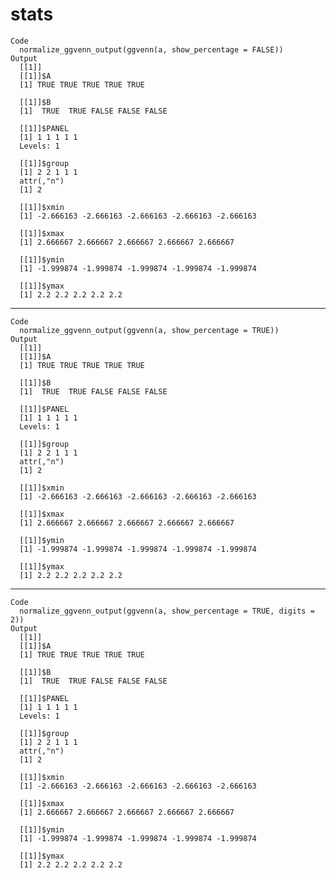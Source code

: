 # stats

    Code
      normalize_ggvenn_output(ggvenn(a, show_percentage = FALSE))
    Output
      [[1]]
      [[1]]$A
      [1] TRUE TRUE TRUE TRUE TRUE
      
      [[1]]$B
      [1]  TRUE  TRUE FALSE FALSE FALSE
      
      [[1]]$PANEL
      [1] 1 1 1 1 1
      Levels: 1
      
      [[1]]$group
      [1] 2 2 1 1 1
      attr(,"n")
      [1] 2
      
      [[1]]$xmin
      [1] -2.666163 -2.666163 -2.666163 -2.666163 -2.666163
      
      [[1]]$xmax
      [1] 2.666667 2.666667 2.666667 2.666667 2.666667
      
      [[1]]$ymin
      [1] -1.999874 -1.999874 -1.999874 -1.999874 -1.999874
      
      [[1]]$ymax
      [1] 2.2 2.2 2.2 2.2 2.2
      
      

---

    Code
      normalize_ggvenn_output(ggvenn(a, show_percentage = TRUE))
    Output
      [[1]]
      [[1]]$A
      [1] TRUE TRUE TRUE TRUE TRUE
      
      [[1]]$B
      [1]  TRUE  TRUE FALSE FALSE FALSE
      
      [[1]]$PANEL
      [1] 1 1 1 1 1
      Levels: 1
      
      [[1]]$group
      [1] 2 2 1 1 1
      attr(,"n")
      [1] 2
      
      [[1]]$xmin
      [1] -2.666163 -2.666163 -2.666163 -2.666163 -2.666163
      
      [[1]]$xmax
      [1] 2.666667 2.666667 2.666667 2.666667 2.666667
      
      [[1]]$ymin
      [1] -1.999874 -1.999874 -1.999874 -1.999874 -1.999874
      
      [[1]]$ymax
      [1] 2.2 2.2 2.2 2.2 2.2
      
      

---

    Code
      normalize_ggvenn_output(ggvenn(a, show_percentage = TRUE, digits = 2))
    Output
      [[1]]
      [[1]]$A
      [1] TRUE TRUE TRUE TRUE TRUE
      
      [[1]]$B
      [1]  TRUE  TRUE FALSE FALSE FALSE
      
      [[1]]$PANEL
      [1] 1 1 1 1 1
      Levels: 1
      
      [[1]]$group
      [1] 2 2 1 1 1
      attr(,"n")
      [1] 2
      
      [[1]]$xmin
      [1] -2.666163 -2.666163 -2.666163 -2.666163 -2.666163
      
      [[1]]$xmax
      [1] 2.666667 2.666667 2.666667 2.666667 2.666667
      
      [[1]]$ymin
      [1] -1.999874 -1.999874 -1.999874 -1.999874 -1.999874
      
      [[1]]$ymax
      [1] 2.2 2.2 2.2 2.2 2.2
      
      

